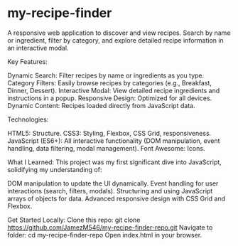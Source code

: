# my-recipe-finder
A responsive web application to discover and view recipes. Search by name or ingredient, filter by category, and explore detailed recipe information in an interactive modal.


Key Features:

Dynamic Search: Filter recipes by name or ingredients as you type.
Category Filters: Easily browse recipes by categories (e.g., Breakfast, Dinner, Dessert).
Interactive Modal: View detailed recipe ingredients and instructions in a popup.
Responsive Design: Optimized for all devices.
Dynamic Content: Recipes loaded directly from JavaScript data.

Technologies:

HTML5: Structure.
CSS3: Styling, Flexbox, CSS Grid, responsiveness.
JavaScript (ES6+): All interactive functionality (DOM manipulation, event handling, data filtering, modal management).
Font Awesome: Icons.

What I Learned:
This project was my first significant dive into JavaScript, solidifying my understanding of:

DOM manipulation to update the UI dynamically.
Event handling for user interactions (search, filters, modals).
Structuring and using JavaScript arrays of objects for data.
Advanced responsive design with CSS Grid and Flexbox.

Get Started Locally:
Clone this repo: git clone https://github.com/JamezM546/my-recipe-finder-repo.git
Navigate to folder: cd my-recipe-finder-repo
Open index.html in your browser.
